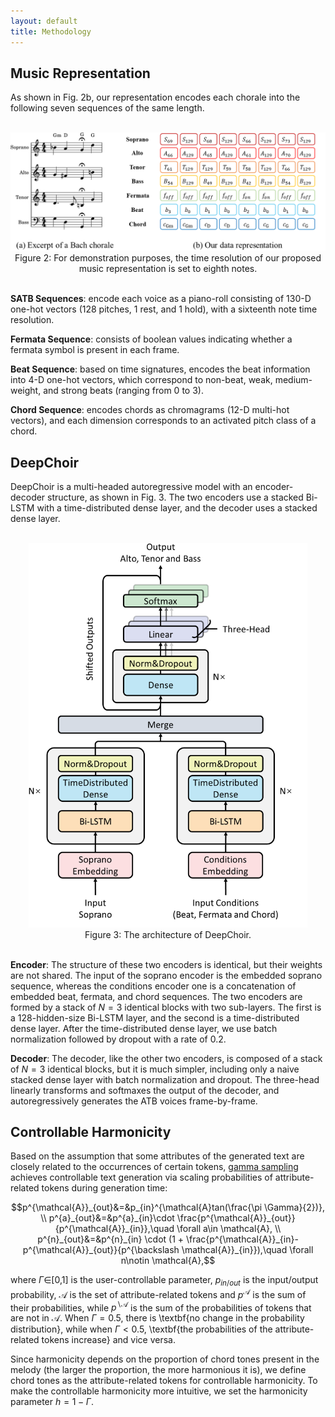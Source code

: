 ```yaml
---
layout: default
title: Methodology
---
```


<script src="https://cdn.mathjax.org/mathjax/latest/MathJax.js?config=TeX-AMS-MML_HTMLorMML" type="text/javascript"></script>
<script type="text/x-mathjax-config">
    MathJax.Hub.Config({
        tex2jax: {
        skipTags: ['script', 'noscript', 'style', 'textarea', 'pre'],
        inlineMath: [['$','$']]
        }
    });
</script>

## Music Representation

As shown in Fig. 2b, our representation encodes each chorale into the following seven sequences of the same length.

<br>
<center><img src="figs/fig2.png" alt="fig2" style="zoom:80%"></center>
<center>Figure 2: For demonstration purposes, the time resolution of our proposed music representation is set to eighth notes.</center>
<br>

**SATB Sequences**: encode each voice as a piano-roll consisting of 130-D one-hot vectors (128 pitches, 1 rest, and 1 hold), with a sixteenth note time resolution.

**Fermata Sequence**: consists of boolean values indicating whether a fermata symbol is present in each frame.

**Beat Sequence**: based on time signatures, encodes the beat information into 4-D one-hot vectors, which correspond to non-beat, weak, medium-weight, and strong beats (ranging from 0 to 3).

**Chord Sequence**: encodes chords as chromagrams (12-D multi-hot vectors), and each dimension corresponds to an activated pitch class of a chord.  

## DeepChoir

DeepChoir is a multi-headed autoregressive model with an encoder-decoder structure, as shown in Fig. 3. The two encoders use a stacked Bi-LSTM with a time-distributed dense layer, and the decoder uses a stacked dense layer.

<br>
<center><img src="figs/fig3.png" alt="fig3" style="zoom:60%"></center>
<center>Figure 3: The architecture of DeepChoir.</center>
<br>

**Encoder**: The structure of these two encoders is identical, but their weights are not shared. The input of the soprano encoder is the embedded soprano sequence, whereas the conditions encoder one is a concatenation of embedded beat, fermata, and chord sequences. The two encoders are formed by a stack of $N=3$ identical blocks with two sub-layers. The first is a 128-hidden-size Bi-LSTM layer, and the second is a time-distributed dense layer. After the time-distributed dense layer, we use batch normalization followed by dropout with a rate of 0.2.

**Decoder**: The decoder, like the other two encoders, is composed of a stack of $N=3$ identical blocks, but it is much simpler, including only a naive stacked dense layer with batch normalization and dropout. The three-head linearly transforms and softmaxes the output of the decoder, and autoregressively generates the ATB voices frame-by-frame.

## Controllable Harmonicity

Based on the assumption that some attributes of the generated text are closely related to the occurrences of certain tokens, [gamma sampling](https://arxiv.org/pdf/2205.06036.pdf) achieves controllable text generation via scaling probabilities of attribute-related tokens during generation time:

$$p^{\mathcal{A}}_{out}&=&p_{in}^{\mathcal{A}tan(\frac{\pi \Gamma}{2})}, \\ p^{a}_{out}&=&p^{a}_{in}\cdot \frac{p^{\mathcal{A}}_{out}}{p^{\mathcal{A}}_{in}},\quad \forall a\in \mathcal{A}, \\ p^{n}_{out}&=&p^{n}_{in} \cdot (1 + \frac{p^{\mathcal{A}}_{in}-p^{\mathcal{A}}_{out}}{p^{\backslash \mathcal{A}}_{in}}),\quad \forall n\notin \mathcal{A},$$

where $\Gamma\in$[0,1] is the user-controllable parameter, $p_{in/out}$ is the input/output probability, $\mathcal{A}$ is the set of attribute-related tokens and $p^{\mathcal{A}}$ is the sum of their probabilities, while $p^{\backslash \mathcal{A}}$ is the sum of the probabilities of tokens that are not in $\mathcal{A}$. When $\Gamma=0.5$, there is \textbf{no change in the probability distribution}, while when $\Gamma<0.5$, \textbf{the probabilities of the attribute-related tokens increase} and vice versa.

Since harmonicity depends on the proportion of chord tones present in the melody (the larger the proportion, the more harmonious it is), we define chord tones as the attribute-related tokens for controllable harmonicity. To make the controllable harmonicity more intuitive, we set the harmonicity parameter $h=1-\Gamma$.
